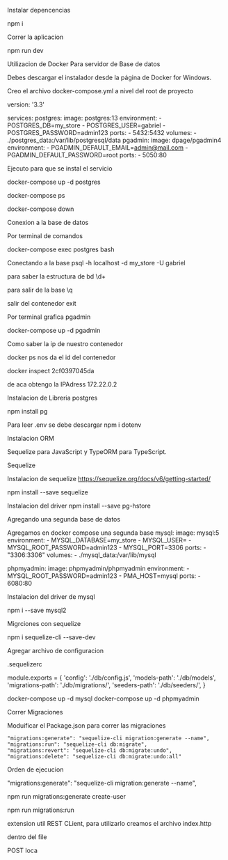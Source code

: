Instalar depencencias

npm i

Correr la aplicacion

npm run dev


Utilizacion de Docker Para servidor de Base de datos

Debes descargar el instalador desde la página de Docker for Windows.


Creo el archivo docker-compose.yml a nivel del root de proyecto

version: '3.3'

services:
  postgres:
    image: postgres:13
    environment:
      - POSTGRES_DB=my_store
      - POSTGRES_USER=gabriel
      - POSTGRES_PASSWORD=admin123
    ports:
      - 5432:5432
    volumes:
      - ./postgres_data:/var/lib/postgresql/data
  pgadmin:
    image: dpage/pgadmin4
    environment:
      - PGADMIN_DEFAULT_EMAIL=admin@mail.com
      - PGADMIN_DEFAULT_PASSWORD=root
    ports:
      - 5050:80


Ejecuto para que se instal el servicio

docker-compose up -d postgres

docker-compose ps

docker-compose down



Conexion a la base de datos

Por terminal de comandos

docker-compose exec postgres bash


Conectando a la base
psql -h localhost -d my_store -U gabriel

para saber la estructura de bd
\d+

para salir de la base
\q

salir del contenedor
exit


Por terminal grafica pgadmin

docker-compose up -d pgadmin


Como saber la ip de nuestro contenedor

docker ps nos da el id del contenedor

docker inspect 2cf0397045da

de aca obtengo la IPAdress 172.22.0.2


Instalacion de Libreria postgres

npm install pg


Para leer .env se debe descargar
npm i dotenv


Instalacion ORM

Sequelize para JavaScript y TypeORM para TypeScript.

Sequelize


Instalacion de sequelize
https://sequelize.org/docs/v6/getting-started/

npm install --save sequelize

Instalacion del driver
npm install --save pg-hstore



Agregando una segunda base de datos

Agregamos en docker compose una segunda base
  mysql:
    image: mysql:5
    environment:
      - MYSQL_DATABASE=my_store
      - MYSQL_USER=
      - MYSQL_ROOT_PASSWORD=admin123
      - MYSQL_PORT=3306
    ports:
      - "3306:3306"
    volumes:
      - ./mysql_data:/var/lib/mysql

  phpmyadmin:
    image: phpmyadmin/phpmyadmin
    environment:
      - MYSQL_ROOT_PASSWORD=admin123
      - PMA_HOST=mysql
    ports:
      - 6080:80

Instalacion del driver de mysql

npm i --save mysql2


Migrciones con sequelize

npm i sequelize-cli --save-dev


Agregar archivo de configuracion

.sequelizerc

module.exports = {
  'config': './db/config.js',
  'models-path': './db/models',
  'migrations-path': './db/migrations/',
  'seeders-path': './db/seeders/',
}




docker-compose up -d mysql
docker-compose up -d phpmyadmin


Correr Migraciones

Moduificar el Package.json para correr las migraciones


    "migrations:generate": "sequelize-cli migration:generate --name",
    "migrations:run": "sequelize-cli db:migrate",
    "migrations:revert": "sequelize-cli db:migrate:undo",
    "migrations:delete": "sequelize-cli db:migrate:undo:all"


Orden de ejecucion

"migrations:generate": "sequelize-cli migration:generate --name",

npm run migrations:generate create-user


npm run migrations:run


extension util REST CLient, para utilizarlo creamos el archivo index.http

dentro del file

POST loca


